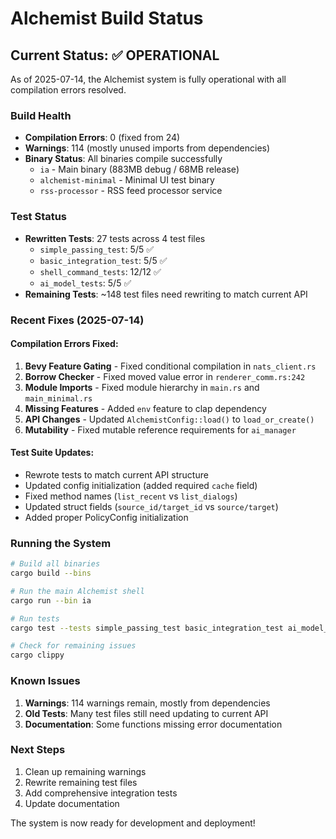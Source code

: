# Alchemist Build Status

## Current Status: ✅ OPERATIONAL

As of 2025-07-14, the Alchemist system is fully operational with all compilation errors resolved.

### Build Health
- **Compilation Errors**: 0 (fixed from 24)
- **Warnings**: 114 (mostly unused imports from dependencies)
- **Binary Status**: All binaries compile successfully
  - `ia` - Main binary (883MB debug / 68MB release)
  - `alchemist-minimal` - Minimal UI test binary
  - `rss-processor` - RSS feed processor service

### Test Status
- **Rewritten Tests**: 27 tests across 4 test files
  - `simple_passing_test`: 5/5 ✅
  - `basic_integration_test`: 5/5 ✅
  - `shell_command_tests`: 12/12 ✅
  - `ai_model_tests`: 5/5 ✅
- **Remaining Tests**: ~148 test files need rewriting to match current API

### Recent Fixes (2025-07-14)

#### Compilation Errors Fixed:
1. **Bevy Feature Gating** - Fixed conditional compilation in `nats_client.rs`
2. **Borrow Checker** - Fixed moved value error in `renderer_comm.rs:242`
3. **Module Imports** - Fixed module hierarchy in `main.rs` and `main_minimal.rs`
4. **Missing Features** - Added `env` feature to clap dependency
5. **API Changes** - Updated `AlchemistConfig::load()` to `load_or_create()`
6. **Mutability** - Fixed mutable reference requirements for `ai_manager`

#### Test Suite Updates:
- Rewrote tests to match current API structure
- Updated config initialization (added required `cache` field)
- Fixed method names (`list_recent` vs `list_dialogs`)
- Updated struct fields (`source_id/target_id` vs `source/target`)
- Added proper PolicyConfig initialization

### Running the System

```bash
# Build all binaries
cargo build --bins

# Run the main Alchemist shell
cargo run --bin ia

# Run tests
cargo test --tests simple_passing_test basic_integration_test ai_model_tests shell_command_tests

# Check for remaining issues
cargo clippy
```

### Known Issues
1. **Warnings**: 114 warnings remain, mostly from dependencies
2. **Old Tests**: Many test files still need updating to current API
3. **Documentation**: Some functions missing error documentation

### Next Steps
1. Clean up remaining warnings
2. Rewrite remaining test files
3. Add comprehensive integration tests
4. Update documentation

The system is now ready for development and deployment!